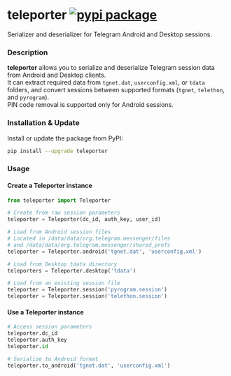 # teleporter [![pypi package](https://img.shields.io/pypi/v/teleporter.svg)](https://pypi.python.org/pypi/teleporter/)

Serializer and deserializer for Telegram Android and Desktop sessions.

### Description

**teleporter** allows you to serialize and deserialize Telegram session data from Android and Desktop clients.  
It can extract required data from `tgnet.dat`, `userconfig.xml`, or `tdata` folders, and convert sessions between supported formats (`tgnet`, `telethon`, and `pyrogram`).  
PIN code removal is supported only for Android sessions.

### Installation & Update

Install or update the package from PyPI:

```bash
pip install --upgrade teleporter
```

### Usage

#### Create a Teleporter instance

```python
from teleporter import Teleporter

# Create from raw session parameters
teleporter = Teleporter(dc_id, auth_key, user_id)

# Load from Android session files
# Located in /data/data/org.telegram.messenger/files
# and /data/data/org.telegram.messenger/shared_prefs
teleporter = Teleporter.android('tgnet.dat', 'userconfig.xml')

# Load from Desktop tdata directory
teleporters = Teleporter.desktop('tdata')

# Load from an existing session file
teleporter = Teleporter.session('pyrogram.session')
teleporter = Teleporter.session('telethon.session')
```

#### Use a Teleporter instance

```python
# Access session parameters
teleporter.dc_id
teleporter.auth_key
teleporter.id

# Serialize to Android format
teleporter.to_android('tgnet.dat', 'userconfig.xml')
```